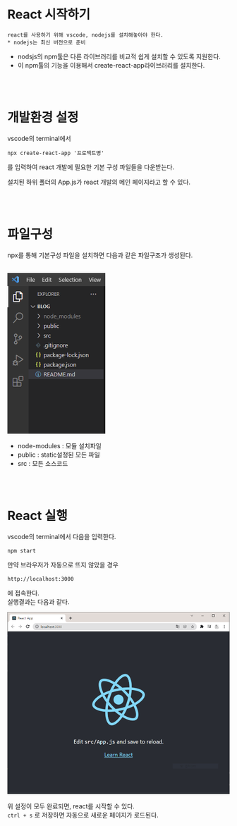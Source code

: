 # React 시작하기
    react를 사용하기 위해 vscode, nodejs를 설치해놓아야 한다.
    * nodejs는 최신 버전으로 준비


* nodsjs의 npm툴은 다른 라이브러리를 비교적 쉽게 설치할 수 있도록 지원한다.
* 이 npm툴의 기능을 이용해서 create-react-app라이브러리를 설치한다. 

<br><br>


# 개발환경 설정  
vscode의 terminal에서 
```
npx create-react-app '프로젝트명'
```
를 입력하여 react 개발에 필요한 기본 구성 파일들을 다운받는다.

설치된 하위 폴더의 App.js가 react 개발의 메인 페이지라고 할 수 있다.

<br><br>




# 파일구성
npx를 통해 기본구성 파일을 설치하면
다음과 같은 파일구조가 생성된다.   
<br>

<img src="https://github.com/KimSky904/TIL/blob/master/React/img/create-file.PNG?raw=true">

* node-modules : 모듈 설치파일
* public : static설정된 모든 파일
* src : 모든 소스코드

<br><br>

# React 실행
vscode의 terminal에서 다음을 입력한다.

    npm start  
만약 브라우저가 자동으로 뜨지 않았을 경우
    
    http://localhost:3000

에 접속한다.  
실행결과는 다음과 같다.  

<img src="https://github.com/KimSky904/TIL/blob/master/React/img/start.PNG?raw=true">

<br>

위 설정이 모두 완료되면, react를 시작할 수 있다.   
```ctrl + s``` 로 저장하면 자동으로 새로운 페이지가 로드된다.


<br><br>

